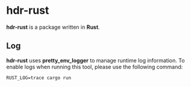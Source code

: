 # hdr-rust

**hdr-rust** is a package written in **Rust**.  

## Log

**hdr-rust** uses **pretty_env_logger** to manage runtime log
information. To enable logs when running this tool, please use 
the following command:  

```
RUST_LOG=trace cargo run
```
